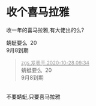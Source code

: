 # 收个喜马拉雅


收一年的喜马拉雅,有大佬出的么?

蜻蜓要么&nbsp;&nbsp;20<br />
9月8到期

<div class="quote"><blockquote><font size="2"><a href="https://www.hostloc.com/forum.php?mod=redirect&amp;goto=findpost&amp;pid=9362543&amp;ptid=759264" target="_blank"><font color="#999999">zgs 发表于 2020-10-28 09:34</font></a></font><br />
蜻蜓要么&nbsp;&nbsp;20<br />
9月8到期</blockquote></div><br />
不要蜻蜓,只要喜马拉雅<img src="static/image/smiley/default/lol.gif" smilieid="12" border="0" alt="" />
